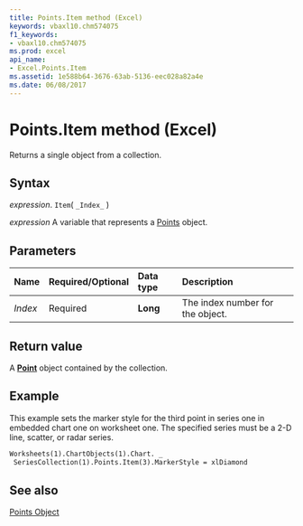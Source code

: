 ```yaml
---
title: Points.Item method (Excel)
keywords: vbaxl10.chm574075
f1_keywords:
- vbaxl10.chm574075
ms.prod: excel
api_name:
- Excel.Points.Item
ms.assetid: 1e588b64-3676-63ab-5136-eec028a82a4e
ms.date: 06/08/2017
---
```



# Points.Item method (Excel)

Returns a single object from a collection.


## Syntax

 _expression_. `Item`( `_Index_` )

 _expression_ A variable that represents a [Points](Excel.Points(object).md) object.


## Parameters



|Name|Required/Optional|Data type|Description|
|:-----|:-----|:-----|:-----|
| _Index_|Required| **Long**|The index number for the object.|

## Return value

A  **[Point](Excel.Point(object).md)** object contained by the collection.


## Example

This example sets the marker style for the third point in series one in embedded chart one on worksheet one. The specified series must be a 2-D line, scatter, or radar series.


```vb
Worksheets(1).ChartObjects(1).Chart. _ 
 SeriesCollection(1).Points.Item(3).MarkerStyle = xlDiamond
```


## See also


[Points Object](Excel.Points(object).md)

